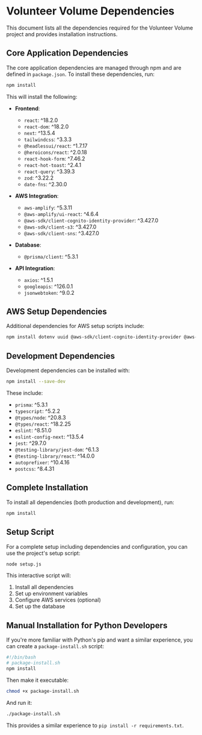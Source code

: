# Volunteer Volume Dependencies

This document lists all the dependencies required for the Volunteer Volume project and provides installation instructions.

## Core Application Dependencies

The core application dependencies are managed through npm and are defined in `package.json`. To install these dependencies, run:

```bash
npm install
```

This will install the following:

- **Frontend**:
  - `react`: ^18.2.0
  - `react-dom`: ^18.2.0
  - `next`: ^13.5.4
  - `tailwindcss`: ^3.3.3
  - `@headlessui/react`: ^1.7.17
  - `@heroicons/react`: ^2.0.18
  - `react-hook-form`: ^7.46.2
  - `react-hot-toast`: ^2.4.1
  - `react-query`: ^3.39.3
  - `zod`: ^3.22.2
  - `date-fns`: ^2.30.0

- **AWS Integration**:
  - `aws-amplify`: ^5.3.11
  - `@aws-amplify/ui-react`: ^4.6.4
  - `@aws-sdk/client-cognito-identity-provider`: ^3.427.0
  - `@aws-sdk/client-s3`: ^3.427.0
  - `@aws-sdk/client-sns`: ^3.427.0

- **Database**:
  - `@prisma/client`: ^5.3.1

- **API Integration**:
  - `axios`: ^1.5.1
  - `googleapis`: ^126.0.1
  - `jsonwebtoken`: ^9.0.2

## AWS Setup Dependencies

Additional dependencies for AWS setup scripts include:

```bash
npm install dotenv uuid @aws-sdk/client-cognito-identity-provider @aws-sdk/client-rds @aws-sdk/client-s3 @aws-sdk/client-sns --save-dev
```

## Development Dependencies

Development dependencies can be installed with:

```bash
npm install --save-dev
```

These include:
- `prisma`: ^5.3.1
- `typescript`: ^5.2.2
- `@types/node`: ^20.8.3
- `@types/react`: ^18.2.25
- `eslint`: ^8.51.0
- `eslint-config-next`: ^13.5.4
- `jest`: ^29.7.0
- `@testing-library/jest-dom`: ^6.1.3
- `@testing-library/react`: ^14.0.0
- `autoprefixer`: ^10.4.16
- `postcss`: ^8.4.31

## Complete Installation

To install all dependencies (both production and development), run:

```bash
npm install
```

## Setup Script

For a complete setup including dependencies and configuration, you can use the project's setup script:

```bash
node setup.js
```

This interactive script will:
1. Install all dependencies
2. Set up environment variables
3. Configure AWS services (optional)
4. Set up the database

## Manual Installation for Python Developers

If you're more familiar with Python's pip and want a similar experience, you can create a `package-install.sh` script:

```bash
#!/bin/bash
# package-install.sh
npm install
```

Then make it executable:

```bash
chmod +x package-install.sh
```

And run it:

```bash
./package-install.sh
```

This provides a similar experience to `pip install -r requirements.txt`. 